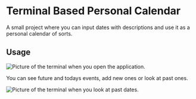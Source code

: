# Terminal Based Personal Calendar

A small project where you can input dates with descriptions and use it as a personal calendar of sorts. 

## Usage
![Picture of the terminal when you open the application.](https://github.com/Skyde789/CProjekti/blob/main/1.png?raw=true)

You can see future and todays events, add new ones or look at past ones. 

![Picture of the terminal when you look at past dates.](https://github.com/Skyde789/CProjekti/blob/main/2.png?raw=true)
